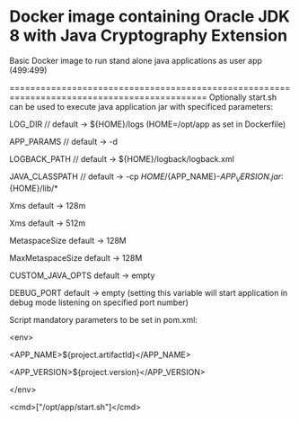 # Docker image containing Oracle JDK 8 with Java Cryptography Extension
Basic Docker image to run stand alone java applications as user app (499:499)

============================================================================================
Optionally start.sh can be used to execute java application jar with specificed parameters:

LOG_DIR   // default -> ${HOME}/logs (HOME=/opt/app as set in Dockerfile)

APP_PARAMS // default -> -d

LOGBACK_PATH // default -> ${HOME}/logback/logback.xml 

JAVA_CLASSPATH // default -> -cp ${HOME}/${APP_NAME}-${APP_VERSION}.jar:${HOME}/lib/*

Xms default -> 128m

Xms default -> 512m

MetaspaceSize default -> 128M

MaxMetaspaceSize default -> 128M

CUSTOM_JAVA_OPTS default -> empty

DEBUG_PORT default -> empty (setting this variable will start application in debug mode listening on specified port number)


Script mandatory parameters to be set in pom.xml:

\<env\>

   \<APP_NAME\>${project.artifactId}\</APP_NAME\>

   \<APP_VERSION\>${project.version}\</APP_VERSION\>

\</env\>

\<cmd\>["/opt/app/start.sh"]\</cmd\>